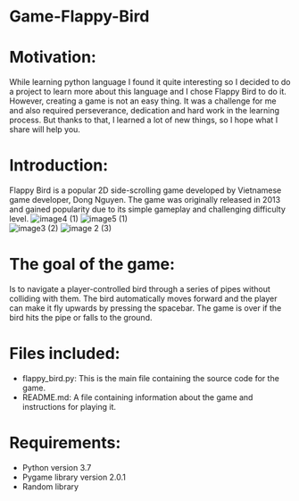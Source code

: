 # Game-Flappy-Bird
# Motivation:
While learning python language I found it quite interesting so I decided to do a project to learn more about this language and I chose Flappy Bird to do it. However, creating a game is not an easy thing. It was a challenge for me and also required perseverance, dedication and hard work in the learning process. But thanks to that, I learned a lot of new things, so I hope what I share will help you.
# Introduction:
Flappy Bird is a popular 2D side-scrolling game developed by Vietnamese game developer, Dong Nguyen. The game was originally released in 2013 and gained popularity due to its simple gameplay and challenging difficulty level.
![image4 (1)](https://user-images.githubusercontent.com/113697984/234910823-37410372-2d10-428d-9bf9-2e9dc312bd5d.png) ![image5 (1)](https://user-images.githubusercontent.com/113697984/234911200-f2dc616d-a7b0-41e7-8aed-37ac22c1d4cf.png)  
![image3 (2)](https://user-images.githubusercontent.com/113697984/234911449-e9fc21ad-2b05-42e0-8cc8-20a0b4921643.png)   ![image 2 (3)](https://user-images.githubusercontent.com/113697984/234911684-3768549d-00ae-4993-89bd-7ea2d8d0ab42.png)

# The goal of the game:
Is to navigate a player-controlled bird through a series of pipes without colliding with them. The bird automatically moves forward and the player can make it fly upwards by pressing the spacebar. The game is over if the bird hits the pipe or falls to the ground.

# Files included:
+ flappy_bird.py: This is the main file containing the source code for the game.
+ README.md: A file containing information about the game and instructions for playing it.

# Requirements:  
+ Python version 3.7
+ Pygame library version 2.0.1
+ Random library
